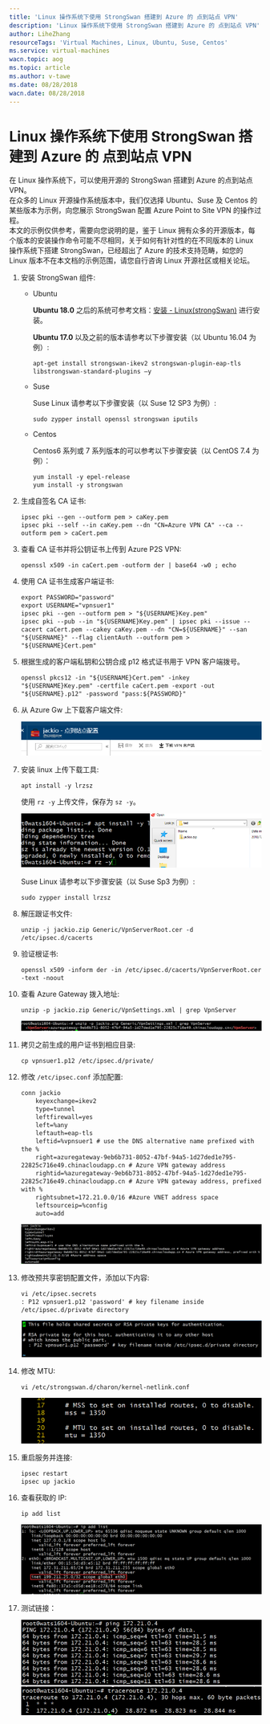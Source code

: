 ```yaml
---
title: 'Linux 操作系统下使用 StrongSwan 搭建到 Azure 的 点到站点 VPN'
description: 'Linux 操作系统下使用 StrongSwan 搭建到 Azure 的 点到站点 VPN'
author: LiheZhang
resourceTags: 'Virtual Machines, Linux, Ubuntu, Suse, Centos'
ms.service: virtual-machines
wacn.topic: aog
ms.topic: article
ms.author: v-tawe
ms.date: 08/28/2018
wacn.date: 08/28/2018
---
```


# Linux 操作系统下使用 StrongSwan 搭建到 Azure 的 点到站点 VPN

在 Linux 操作系统下，可以使用开源的 StrongSwan 搭建到 Azure 的点到站点 VPN。<br>
在众多的 Linux 开源操作系统版本中，我们仅选择 Ubuntu、Suse 及 Centos 的某些版本为示例，向您展示 StrongSwan 配置 Azure Point to Site VPN 的操作过程。<br>
本文的示例仅供参考，需要向您说明的是，鉴于 Linux 拥有众多的开源版本，每个版本的安装操作命令可能不尽相同，关于如何有针对性的在不同版本的 Linux 操作系统下搭建 StrongSwan，已经超出了 Azure 的技术支持范畴，如您的 Linux 版本不在本文档的示例范围，请您自行咨询 Linux 开源社区或相关论坛。

1. 安装 StrongSwan 组件:

    - Ubuntu

        **Ubuntu 18.0** 之后的系统可参考文档：[安装 - Linux(strongSwan)](https://docs.azure.cn/zh-cn/vpn-gateway/point-to-site-vpn-client-configuration-azure-cert#installlinux) 进行安装。

        **Ubuntu 17.0** 以及之前的版本请参考以下步骤安装（以 Ubuntu 16.04 为例）:

        ```shell
        apt-get install strongswan-ikev2 strongswan-plugin-eap-tls libstrongswan-standard-plugins –y
        ```

    - Suse 

        Suse Linux 请参考以下步骤安装（以 Suse 12 SP3 为例）:

        ```shell
        sudo zypper install openssl strongswan iputils
        ```

    - Centos 

        Centos6 系列或 7 系列版本的可以参考以下步骤安装（以 CentOS 7.4 为例）：

        ```shell
        yum install -y epel-release
        yum install -y strongswan
        ```

2. 生成自签名 CA 证书:

    ```shell
    ipsec pki --gen --outform pem > caKey.pem
    ipsec pki --self --in caKey.pem --dn "CN=Azure VPN CA" --ca --outform pem > caCert.pem
    ```

3. 查看 CA 证书并将公钥证书上传到 Azure P2S VPN:

    ```shell
    openssl x509 -in caCert.pem -outform der | base64 -w0 ; echo
    ```

4. 使用 CA 证书生成客户端证书:

    ```shell
    export PASSWORD="password"
    export USERNAME="vpnsuer1"
    ipsec pki --gen --outform pem > "${USERNAME}Key.pem"
    ipsec pki --pub --in "${USERNAME}Key.pem" | ipsec pki --issue --cacert caCert.pem --cakey caKey.pem --dn "CN=${USERNAME}" --san "${USERNAME}" --flag clientAuth --outform pem > "${USERNAME}Cert.pem"
    ```

5. 根据生成的客户端私钥和公钥合成 p12 格式证书用于 VPN 客户端拨号。

    ```shell
    openssl pkcs12 -in "${USERNAME}Cert.pem" -inkey "${USERNAME}Key.pem" -certfile caCert.pem -export -out "${USERNAME}.p12" -password "pass:${PASSWORD}"
    ```

6. 从 Azure Gw 上下载客户端文件:

    ![01](media/aog-virtual-machines-linux-howto-create-p2s-vpn-using-strongswan/01.png)

7. 安装 linux 上传下载工具:

    ```shell
    apt install -y lrzsz
    ```

    使用 `rz -y` 上传文件，保存为 `sz -y`。

    ![02](media/aog-virtual-machines-linux-howto-create-p2s-vpn-using-strongswan/02.png)

    Suse Linux 请参考以下步骤安装（以 Suse Sp3 为例）:

    ```shell
    sudo zypper install lrzsz
    ```

8. 解压跟证书文件:

    ```shell
    unzip -j jackio.zip Generic/VpnServerRoot.cer -d /etc/ipsec.d/cacerts
    ```

9. 验证根证书:

    ```shell
    openssl x509 -inform der -in /etc/ipsec.d/cacerts/VpnServerRoot.cer -text -noout
    ```

10. 查看 Azure Gateway 拨入地址:

    ```shell
    unzip -p jackio.zip Generic/VpnSettings.xml | grep VpnServer
    ```

    ![03](media/aog-virtual-machines-linux-howto-create-p2s-vpn-using-strongswan/03.png)

11. 拷贝之前生成的用户证书到相应目录:

    ```shell
    cp vpnsuer1.p12 /etc/ipsec.d/private/
    ```

12. 修改 `/etc/ipsec.conf` 添加配置:

    ```shell
    conn jackio
        keyexchange=ikev2
        type=tunnel
        leftfirewall=yes
        left=%any
        leftauth=eap-tls
        leftid=%vpnsuer1 # use the DNS alternative name prefixed with the %
        right=azuregateway-9eb6b731-8052-47bf-94a5-1d27ded1e795-22825c716e49.chinacloudapp.cn # Azure VPN gateway address
        rightid=%azuregateway-9eb6b731-8052-47bf-94a5-1d27ded1e795-22825c716e49.chinacloudapp.cn # Azure VPN gateway address, prefixed with %
        rightsubnet=172.21.0.0/16 #Azure VNET address space
        leftsourceip=%config
        auto=add
    ```

    ![04](media/aog-virtual-machines-linux-howto-create-p2s-vpn-using-strongswan/04.png)

13. 修改预共享密钥配置文件，添加以下内容:

    ```shell
    vi /etc/ipsec.secrets
    : P12 vpnsuer1.p12 'password' # key filename inside /etc/ipsec.d/private directory
    ```

    ![05](media/aog-virtual-machines-linux-howto-create-p2s-vpn-using-strongswan/05.png)

14. 修改 MTU:

    ```shell
    vi /etc/strongswan.d/charon/kernel-netlink.conf
    ```

    ![06](media/aog-virtual-machines-linux-howto-create-p2s-vpn-using-strongswan/06.png)

15. 重启服务并连接:

    ```shell
    ipsec restart
    ipsec up jackio
    ```

16. 查看获取的 IP:

    ```shell
    ip add list
    ```

    ![07](media/aog-virtual-machines-linux-howto-create-p2s-vpn-using-strongswan/07.png)

17. 测试链接：

    ![08](media/aog-virtual-machines-linux-howto-create-p2s-vpn-using-strongswan/08.png)
    ![09](media/aog-virtual-machines-linux-howto-create-p2s-vpn-using-strongswan/09.png)
